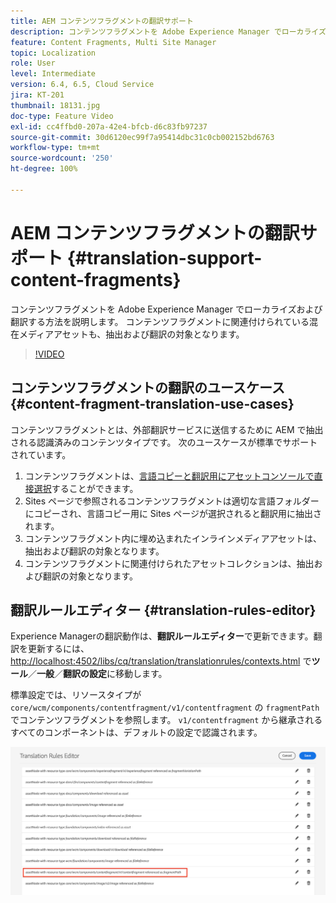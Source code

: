 ```yaml
---
title: AEM コンテンツフラグメントの翻訳サポート
description: コンテンツフラグメントを Adobe Experience Manager でローカライズおよび翻訳する方法を説明します。 コンテンツフラグメントに関連付けられている混在メディアアセットも、抽出および翻訳の対象となります。
feature: Content Fragments, Multi Site Manager
topic: Localization
role: User
level: Intermediate
version: 6.4, 6.5, Cloud Service
jira: KT-201
thumbnail: 18131.jpg
doc-type: Feature Video
exl-id: cc4ffbd0-207a-42e4-bfcb-d6c83fb97237
source-git-commit: 30d6120ec99f7a95414dbc31c0cb002152bd6763
workflow-type: tm+mt
source-wordcount: '250'
ht-degree: 100%

---
```


# AEM コンテンツフラグメントの翻訳サポート {#translation-support-content-fragments}

コンテンツフラグメントを Adobe Experience Manager でローカライズおよび翻訳する方法を説明します。 コンテンツフラグメントに関連付けられている混在メディアアセットも、抽出および翻訳の対象となります。

>[!VIDEO](https://video.tv.adobe.com/v/18131?quality=12&learn=on)

## コンテンツフラグメントの翻訳のユースケース {#content-fragment-translation-use-cases}

コンテンツフラグメントとは、外部翻訳サービスに送信するために AEM で抽出される認識済みのコンテンツタイプです。 次のユースケースが標準でサポートされています。

1. コンテンツフラグメントは、[言語コピーと翻訳用にアセットコンソールで直接選択](https://experienceleague.adobe.com/docs/experience-manager-cloud-service/content/assets/admin/translate-assets.html?lang=ja)することができます。
2. Sites ページで参照されるコンテンツフラグメントは適切な言語フォルダーにコピーされ、言語コピー用に Sites ページが選択されると翻訳用に抽出されます。
3. コンテンツフラグメント内に埋め込まれたインラインメディアアセットは、抽出および翻訳の対象となります。
4. コンテンツフラグメントに関連付けられたアセットコレクションは、抽出および翻訳の対象となります。

## 翻訳ルールエディター {#translation-rules-editor}

Experience Managerの翻訳動作は、**翻訳ルールエディター**&#x200B;で更新できます。翻訳を更新するには、[http://localhost:4502/libs/cq/translation/translationrules/contexts.html](http://localhost:4502/libs/cq/translation/translationrules/contexts.html) で&#x200B;**ツール**／**一般**／**翻訳の設定**&#x200B;に移動します。

標準設定では、リソースタイプが `core/wcm/components/contentfragment/v1/contentfragment` の `fragmentPath` でコンテンツフラグメントを参照します。  `v1/contentfragment` から継承されるすべてのコンポーネントは、デフォルトの設定で認識されます。

![翻訳ルールエディター](assets/translation-configuration.png)
